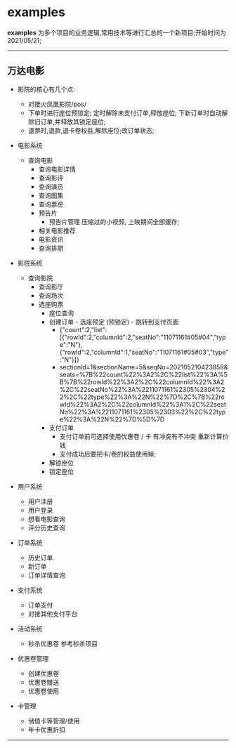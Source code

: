 # examples

**examples** 为多个项目的业务逻辑,常用技术等进行汇总的一个新项目;开始时间为2021/05/21;
- --
## 万达电影 

+ 影院的核心有几个点:
    + 对接火凤凰影院/pos/
    + 下单时进行座位预锁定; 定时解除未支付订单,释放座位; 下新订单时自动解除旧订单,并释放其锁定座位;
    + 退票时,退款,退卡卷权益,解除座位;改订单状态;

+ 电影系统
    + 查询电影
        + 查询电影详情
        + 查询影评
        + 查询演员
        + 查询图集
        + 查询票房
        + 预告片 
            + 预告片管理 压缩过的小视频, 上映期间全部缓存;
        + 相关电影推荐
        + 电影资讯
        + 查询排期

+ 影院系统
    + 查询影院
        + 查询影厅
        + 查询场次
        + 选座购票
            + 座位查询
            + 创建订单 - 选座预定 (预锁定)  - 跳转到支付页面
               + {"count":2,"list":[{"rowId":2,"columnId":2,"seatNo":"11071161#05#04","type":"N"},{"rowId":2,"columnId":1,"seatNo":"11071161#05#03","type":"N"}]}
               + sectionId=1&sectionName=5&seqNo=202105210423858&seats=%7B%22count%22%3A2%2C%22list%22%3A%5B%7B%22rowId%22%3A2%2C%22columnId%22%3A2%2C%22seatNo%22%3A%2211071161%2305%2304%22%2C%22type%22%3A%22N%22%7D%2C%7B%22rowId%22%3A2%2C%22columnId%22%3A1%2C%22seatNo%22%3A%2211071161%2305%2303%22%2C%22type%22%3A%22N%22%7D%5D%7D
            + 支付订单
                + 支付订单前可选择使用优惠卷 / 卡 有冲突有不冲突 重新计算价钱
                + 支付成功后要把卡/卷的权益使用掉;
            + 解锁座位
            + 锁定座位
    

  
+ 用户系统
    + 用户注册
    + 用户登录
    + 想看电影查询
    + 评分历史查询

+ 订单系统
    + 历史订单
    + 新订单
    + 订单详情查询

+ 支付系统
    + 订单支付
    + 对接其他支付平台
    
+ 活动系统
    + 秒杀优惠卷 参考秒杀项目

+ 优惠卷管理
    + 创建优惠卷
    + 优惠卷赠送
    + 优惠卷使用

+ 卡管理
    + 储值卡等管理/使用
    + 年卡优惠折扣

- --